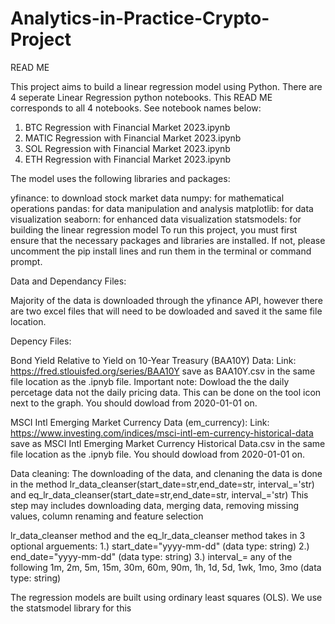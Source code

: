 # Analytics-in-Practice-Crypto-Project

READ ME

This project aims to build a linear regression model using Python. There are 4 seperate Linear Regression python notebooks. 
This READ ME corresponds to all 4 notebooks. See notebook names below:
1. BTC Regression with Financial Market 2023.ipynb
2. MATIC Regression with Financial Market 2023.ipynb
3. SOL Regression with Financial Market 2023.ipynb
4. ETH Regression with Financial Market 2023.ipynb

The model uses the following libraries and packages:

yfinance: to download stock market data
numpy: for mathematical operations
pandas: for data manipulation and analysis
matplotlib: for data visualization
seaborn: for enhanced data visualization
statsmodels: for building the linear regression model
To run this project, you must first ensure that the necessary packages and libraries are installed. If not, please uncomment the pip install lines and run them in the terminal or command prompt.


Data and Dependancy Files:

Majority of the data is downloaded through the yfinance API, however there are two excel files that will need to be dowloaded and saved it the same file location. 

Depency Files: 

Bond Yield Relative to Yield on 10-Year Treasury (BAA10Y) Data: 
    Link: https://fred.stlouisfed.org/series/BAA10Y save as BAA10Y.csv in the same file location as the .ipnyb file. 
    Important note: Dowload the the daily percetage data not the daily pricing data. This can be done on the tool icon   
    next to the graph. You should dowload from 2020-01-01 on.
    
MSCI Intl Emerging Market Currency Data (em_currency): 
    Link: https://www.investing.com/indices/msci-intl-em-currency-historical-data save as MSCI Intl Emerging Market Currency 
    Historical Data.csv in the same file location as the .ipnyb file. You should dowload from 2020-01-01 on.
    

Data cleaning:
The downloading of the data, and clenaning the data is done in the method lr_data_cleanser(start_date=str,end_date=str, interval_='str) and eq_lr_data_cleanser(start_date=str,end_date=str, interval_='str) This step may includes downloading data, merging data, removing missing values, column renaming and feature selection

lr_data_cleanser method and the eq_lr_data_cleanser method takes in 3 optional arguements:
1.) start_date="yyyy-mm-dd" (data type: string)
2.) end_date="yyyy-mm-dd" (data type: string)
3.) interval_= any of the following 1m, 2m, 5m, 15m, 30m, 60m, 90m, 1h, 1d, 5d, 1wk, 1mo, 3mo (data type: string)

The regression models are built using ordinary least squares (OLS). We use the statsmodel library for this

